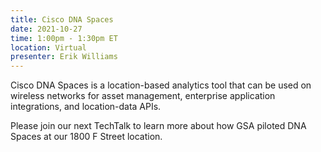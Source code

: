 ```yaml
---
title: Cisco DNA Spaces
date: 2021-10-27
time: 1:00pm - 1:30pm ET
location: Virtual
presenter: Erik Williams
---
```

<!--StartFragment-->

Cisco DNA Spaces is a location-based analytics tool that can be used on wireless networks for asset management, enterprise application integrations, and location-data APIs. 

Please join our next TechTalk to learn more about how GSA piloted DNA Spaces at our 1800 F Street location.

<!--EndFragment-->